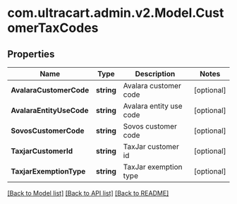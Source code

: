 # com.ultracart.admin.v2.Model.CustomerTaxCodes
## Properties

Name | Type | Description | Notes
------------ | ------------- | ------------- | -------------
**AvalaraCustomerCode** | **string** | Avalara customer code | [optional] 
**AvalaraEntityUseCode** | **string** | Avalara entity use code | [optional] 
**SovosCustomerCode** | **string** | Sovos customer code | [optional] 
**TaxjarCustomerId** | **string** | TaxJar customer id | [optional] 
**TaxjarExemptionType** | **string** | TaxJar exemption type | [optional] 


[[Back to Model list]](../README.md#documentation-for-models) [[Back to API list]](../README.md#documentation-for-api-endpoints) [[Back to README]](../README.md)

